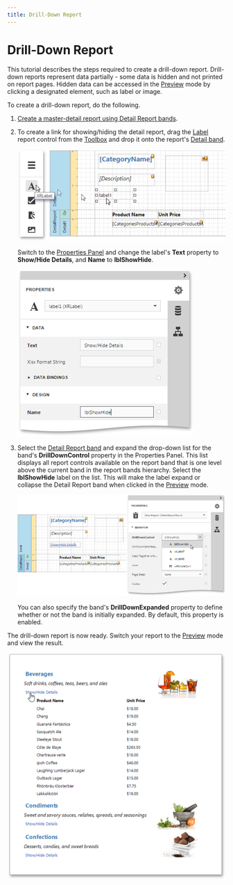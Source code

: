 ```yaml
---
title: Drill-Down Report
---
```

# Drill-Down Report
This tutorial describes the steps required to create a drill-down report. Drill-down reports represent data partially - some data is hidden and not printed on report pages. Hidden data can be accessed in the [Preview](../../../../interface-elements-for-web/articles/report-designer/document-preview.md) mode by clicking a designated element, such as label or image.

To create a drill-down report, do the following.
1. [Create a master-detail report using Detail Report bands](../../../../interface-elements-for-web/articles/report-designer/report-types/master-detail-report-(detail-report-bands).md).
2. To create a link for showing/hiding the detail report, drag the [Label](../../../../interface-elements-for-web/articles/report-designer/report-elements/report-controls.md) report control from the [Toolbox](../../../../interface-elements-for-web/articles/report-designer/interface-elements/toolbox.md) and drop it onto the report's [Detail band](../../../../interface-elements-for-web/articles/report-designer/report-elements/report-bands.md).
	
	![eud-drill-down-report-0](../../../images/Img119171.png)
	
	Switch to the [Properties Panel](../../../../interface-elements-for-web/articles/report-designer/interface-elements/properties-panel.md) and change the label's **Text** property to **Show/Hide Details**, and **Name** to **lblShowHide**.
	
	![eud-drill-down-report-1](../../../images/Img119172.png)
3. Select the [Detail Report band](../../../../interface-elements-for-web/articles/report-designer/report-elements/report-bands.md) and expand the drop-down list for the band's **DrillDownControl** property in the Properties Panel. This list displays all report controls available on the report band that is one level above the current band in the report bands hierarchy. Select the **lblShowHide** label on the list. This will make the label expand or collapse the Detail Report band when clicked in the [Preview](../../../../interface-elements-for-web/articles/report-designer/document-preview.md) mode.
	
	![eud-drill-down-report-2](../../../images/Img119173.png)
	
	You can also specify the band's **DrillDownExpanded** property to define whether or not the band is initially expanded. By default, this property is enabled.

The drill-down report is now ready. Switch your report to the [Preview](../../../../interface-elements-for-web/articles/report-designer/document-preview.md) mode and view the result.

![eud-drill-down-report-3](../../../images/Img119174.png)